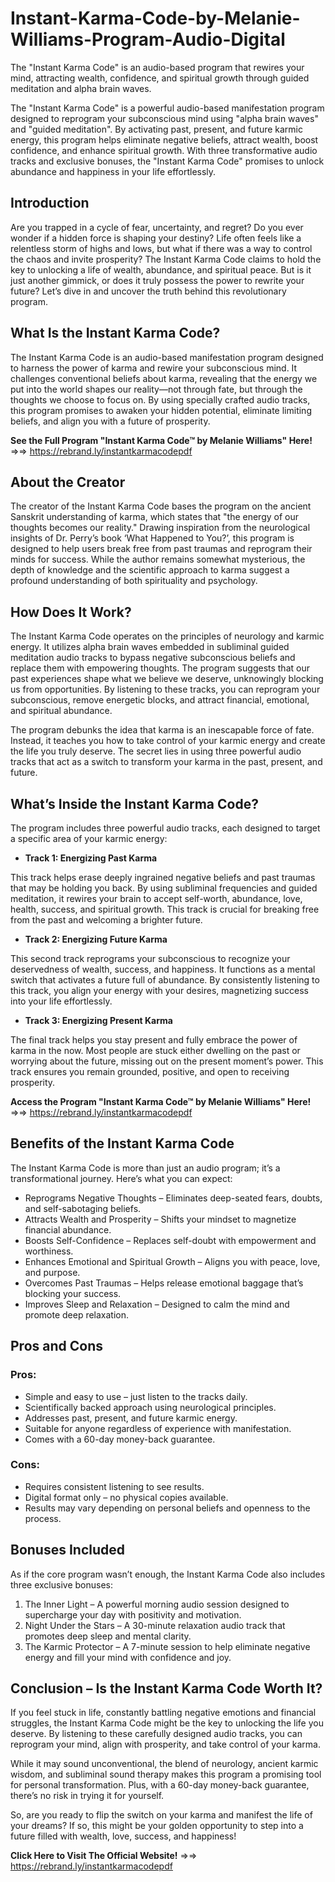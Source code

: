 # Instant-Karma-Code-by-Melanie-Williams-Program-Audio-Digital
The "Instant Karma Code" is an audio-based program that rewires your mind, attracting wealth, confidence, and spiritual growth through guided meditation and alpha brain waves.

The "Instant Karma Code" is a powerful audio-based manifestation program designed to reprogram your subconscious mind using "alpha brain waves" and "guided meditation". By activating past, present, and future karmic energy, this program helps eliminate negative beliefs, attract wealth, boost confidence, and enhance spiritual growth. With three transformative audio tracks and exclusive bonuses, the "Instant Karma Code" promises to unlock abundance and happiness in your life effortlessly.

## Introduction

Are you trapped in a cycle of fear, uncertainty, and regret? Do you ever wonder if a hidden force is shaping your destiny? Life often feels like a relentless storm of highs and lows, but what if there was a way to control the chaos and invite prosperity? The Instant Karma Code claims to hold the key to unlocking a life of wealth, abundance, and spiritual peace. But is it just another gimmick, or does it truly possess the power to rewrite your future? Let’s dive in and uncover the truth behind this revolutionary program.

## What Is the Instant Karma Code?

The Instant Karma Code is an audio-based manifestation program designed to harness the power of karma and rewire your subconscious mind. It challenges conventional beliefs about karma, revealing that the energy we put into the world shapes our reality—not through fate, but through the thoughts we choose to focus on. By using specially crafted audio tracks, this program promises to awaken your hidden potential, eliminate limiting beliefs, and align you with a future of prosperity.

**See the Full Program "Instant Karma Code™ by Melanie Williams" Here!** =>=> https://rebrand.ly/instantkarmacodepdf

## About the Creator

The creator of the Instant Karma Code bases the program on the ancient Sanskrit understanding of karma, which states that "the energy of our thoughts becomes our reality." Drawing inspiration from the neurological insights of Dr. Perry’s book ‘What Happened to You?’, this program is designed to help users break free from past traumas and reprogram their minds for success. While the author remains somewhat mysterious, the depth of knowledge and the scientific approach to karma suggest a profound understanding of both spirituality and psychology.

## How Does It Work?

The Instant Karma Code operates on the principles of neurology and karmic energy. It utilizes alpha brain waves embedded in subliminal guided meditation audio tracks to bypass negative subconscious beliefs and replace them with empowering thoughts. The program suggests that our past experiences shape what we believe we deserve, unknowingly blocking us from opportunities. By listening to these tracks, you can reprogram your subconscious, remove energetic blocks, and attract financial, emotional, and spiritual abundance.

The program debunks the idea that karma is an inescapable force of fate. Instead, it teaches you how to take control of your karmic energy and create the life you truly deserve. The secret lies in using three powerful audio tracks that act as a switch to transform your karma in the past, present, and future.

## What’s Inside the Instant Karma Code?

The program includes three powerful audio tracks, each designed to target a specific area of your karmic energy:

- **Track 1: Energizing Past Karma**

This track helps erase deeply ingrained negative beliefs and past traumas that may be holding you back. By using subliminal frequencies and guided meditation, it rewires your brain to accept self-worth, abundance, love, health, success, and spiritual growth. This track is crucial for breaking free from the past and welcoming a brighter future.

- **Track 2: Energizing Future Karma**

This second track reprograms your subconscious to recognize your deservedness of wealth, success, and happiness. It functions as a mental switch that activates a future full of abundance. By consistently listening to this track, you align your energy with your desires, magnetizing success into your life effortlessly.

- **Track 3: Energizing Present Karma**

The final track helps you stay present and fully embrace the power of karma in the now. Most people are stuck either dwelling on the past or worrying about the future, missing out on the present moment’s power. This track ensures you remain grounded, positive, and open to receiving prosperity.

**Access the Program "Instant Karma Code™ by Melanie Williams" Here!** =>=> https://rebrand.ly/instantkarmacodepdf

## Benefits of the Instant Karma Code

The Instant Karma Code is more than just an audio program; it’s a transformational journey. Here’s what you can expect:

-  Reprograms Negative Thoughts – Eliminates deep-seated fears, doubts, and self-sabotaging beliefs.
-  Attracts Wealth and Prosperity – Shifts your mindset to magnetize financial abundance.
-  Boosts Self-Confidence – Replaces self-doubt with empowerment and worthiness.
-  Enhances Emotional and Spiritual Growth – Aligns you with peace, love, and purpose.
-  Overcomes Past Traumas – Helps release emotional baggage that’s blocking your success.
-  Improves Sleep and Relaxation – Designed to calm the mind and promote deep relaxation.

## Pros and Cons

### Pros:
-  Simple and easy to use – just listen to the tracks daily.
-  Scientifically backed approach using neurological principles.
-  Addresses past, present, and future karmic energy.
-  Suitable for anyone regardless of experience with manifestation.
-  Comes with a 60-day money-back guarantee.

### Cons:
-  Requires consistent listening to see results.
-  Digital format only – no physical copies available.
-  Results may vary depending on personal beliefs and openness to the process.

## Bonuses Included

As if the core program wasn’t enough, the Instant Karma Code also includes three exclusive bonuses:

1.  The Inner Light – A powerful morning audio session designed to supercharge your day with positivity and motivation.
2.  Night Under the Stars – A 30-minute relaxation audio track that promotes deep sleep and mental clarity.
3.  The Karmic Protector – A 7-minute session to help eliminate negative energy and fill your mind with confidence and joy.

## Conclusion – Is the Instant Karma Code Worth It?

If you feel stuck in life, constantly battling negative emotions and financial struggles, the Instant Karma Code might be the key to unlocking the life you deserve. By listening to these carefully designed audio tracks, you can reprogram your mind, align with prosperity, and take control of your karma.

While it may sound unconventional, the blend of neurology, ancient karmic wisdom, and subliminal sound therapy makes this program a promising tool for personal transformation. Plus, with a 60-day money-back guarantee, there’s no risk in trying it for yourself.

So, are you ready to flip the switch on your karma and manifest the life of your dreams? If so, this might be your golden opportunity to step into a future filled with wealth, love, success, and happiness!

**Click Here to Visit The Official Website!** =>=> https://rebrand.ly/instantkarmacodepdf
